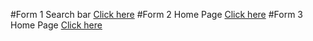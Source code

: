 #Form 1 Search bar [Click here](https://moayadsi.github.io/cpit405-assignment-1/Moayad_Assignment_1_CPIT405.html)
#Form 2 Home Page [Click here](https://moayadsi.github.io/cpit405-assignment-1/Moayad_Assignment_1_CPIT405_2.html)
#Form 3 Home Page [Click here](https://moayadsi.github.io/cpit405-assignment-1/Moayad_Assignment_1_CPIT405_3.html)
